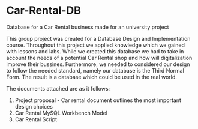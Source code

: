 # Car-Rental-DB
Database for a Car Rental business made for an university project

This group project was created for a Database Design and Implementation course. Throughout this project we applied knowledge which we gained with lessons and labs. While we created this database we had to take in account the needs of a potential Car Rental shop and how will digitalization improve their bussines. Furthermore, we needed to considered our design to follow the needed standard, namely our database is the Third Normal Form. The result is a database which could be used in the real world.

The documents attached are as it follows:
1. Project proposal - Car rental document outlines the most important design choices
2. Car Rental MySQL Workbench Model 
3. Car Rental Script 
